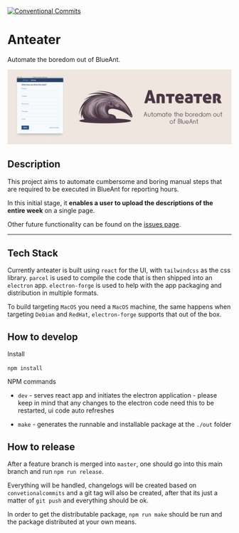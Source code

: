 [![Conventional Commits](https://img.shields.io/badge/Conventional%20Commits-1.0.0-yellow.svg)](https://conventionalcommits.org)

# Anteater

Automate the boredom out of BlueAnt.

![Anteater](assets/img/banner.png "Anteater")

## Description

This project aims to automate cumbersome and boring manual steps that are required to be executed in BlueAnt for reporting hours.

In this initial stage, it **enables a user to upload the descriptions of the entire week** on a single page.

Other future functionality can be found on the [issues page](https://github.com/fsschmitt/anteater/issues).

___

## Tech Stack

Currently anteater is built using `react` for the UI, with `tailwindcss` as the css library. `parcel` is used to compile the code that is then shipped into an `electron` app. `electron-forge` is used to help with the app packaging and distribution in multiple formats.

To build targeting `MacOS` you need a `MacOS` machine, the same happens when targeting `Debian` and `RedHat`, `electron-forge` supports that out of the box.

## How to develop

Install

`npm install`

NPM commands

- `dev` - serves react app and initiates the electron application - please keep in mind that any changes to the electron code need this to be restarted, ui code auto refreshes

- `make` - generates the runnable and installable package at the `./out` folder

## How to release


After a feature branch is merged into `master`, one should go into this main branch and run `npm run release`.

Everything will be handled, changelogs will be created based on `convetionalcommits` and a git tag will also be created, after that its just a matter of `git push` and everything should be ok.

In order to get the distributable package, `npm run make` should be run and the package distributed at your own means.
